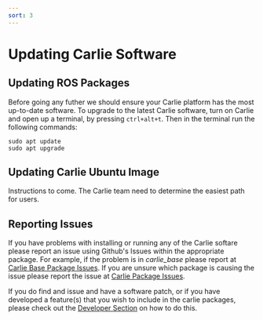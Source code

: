 ```yaml
---
sort: 3
---
```


# Updating Carlie Software

## Updating ROS Packages

Before going any futher we should ensure your Carlie platform has the most up-to-date software. To upgrade to the latest Carlie software, turn on Carlie and open up a terminal, by pressing `ctrl+alt+t`. Then in the terminal run the following commands:

    sudo apt update
    sudo apt upgrade

## Updating Carlie Ubuntu Image

Instructions to come. The Carlie team need to determine the easiest path for users.


## Reporting Issues

If you have problems with installing or running any of the Carlie softare please report an issue using Github's Issues within the appropriate package. For example, if the problem is in *carlie_base* please report at [Carlie Base Package Issues](https://github.com/RoboticVisionOrg/carlie_base/issues). If you are unsure which package is causing the issue please report the issue at [Carlie Package Issues](https://github.com/RoboticVisionOrg/carlie/issues).

If you do find and issue and have a software patch, or if you have developed a feature(s) that you wish to include in the carlie packages, please check out the [Developer Section](../going_further/developing_for_carlie) on how to do this.